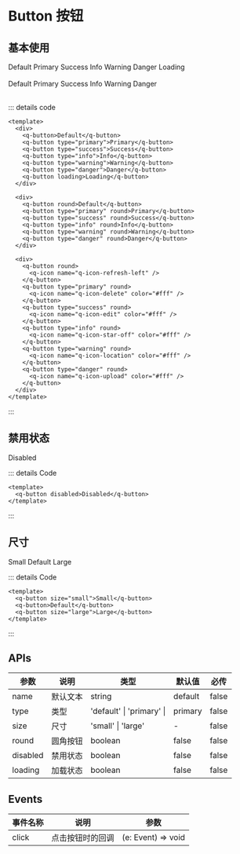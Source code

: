 # Button 按钮

## 基本使用

<div>
  <q-button :class="$style['mr10']">Default</q-button>
  <q-button :class="$style['mr10']" type="primary" >Primary</q-button>
  <q-button :class="$style['mr10']" type="success" >Success</q-button>
  <q-button :class="$style['mr10']" type="info" >Info</q-button>
  <q-button :class="$style['mr10']" type="warning" >Warning</q-button>
  <q-button :class="$style['mr10']" type="danger" >Danger</q-button>
  <q-button :class="$style['mr10']" loading >Loading</q-button>
</div>
<br/>
<div>
  <q-button :class="$style['mr10']" round>Default</q-button>
  <q-button :class="$style['mr10']" type="primary" round>Primary</q-button>
  <q-button :class="$style['mr10']" type="success" round>Success</q-button>
  <q-button :class="$style['mr10']" type="info" round>Info</q-button>
  <q-button :class="$style['mr10']" type="warning" round>Warning</q-button>
  <q-button :class="$style['mr10']" type="danger" round>Danger</q-button>
</div>
<br/>
<div>
  <q-button :class="$style['mr10']" round>
    <q-icon name="q-icon-refresh-left" />
  </q-button>
  <q-button :class="$style['mr10']" type="primary" round>
    <q-icon name="q-icon-delete" color="#fff"/>
  </q-button>
  <q-button :class="$style['mr10']" type="success" round>
    <q-icon name="q-icon-edit" color="#fff"/>
  </q-button>
  <q-button :class="$style['mr10']" type="info" round>
    <q-icon name="q-icon-star-off" color="#fff"/>
  </q-button>
  <q-button :class="$style['mr10']" type="warning" round>
    <q-icon name="q-icon-location" color="#fff"/>
  </q-button>
  <q-button :class="$style['mr10']" type="danger" round>
    <q-icon name="q-icon-upload" color="#fff"/>
  </q-button>
</div>

::: details code

```vue
<template>
  <div>
    <q-button>Default</q-button>
    <q-button type="primary">Primary</q-button>
    <q-button type="success">Success</q-button>
    <q-button type="info">Info</q-button>
    <q-button type="warning">Warning</q-button>
    <q-button type="danger">Danger</q-button>
    <q-button loading>Loading</q-button>
  </div>

  <div>
    <q-button round>Default</q-button>
    <q-button type="primary" round>Primary</q-button>
    <q-button type="success" round>Success</q-button>
    <q-button type="info" round>Info</q-button>
    <q-button type="warning" round>Warning</q-button>
    <q-button type="danger" round>Danger</q-button>
  </div>

  <div>
    <q-button round>
      <q-icon name="q-icon-refresh-left" />
    </q-button>
    <q-button type="primary" round>
      <q-icon name="q-icon-delete" color="#fff" />
    </q-button>
    <q-button type="success" round>
      <q-icon name="q-icon-edit" color="#fff" />
    </q-button>
    <q-button type="info" round>
      <q-icon name="q-icon-star-off" color="#fff" />
    </q-button>
    <q-button type="warning" round>
      <q-icon name="q-icon-location" color="#fff" />
    </q-button>
    <q-button type="danger" round>
      <q-icon name="q-icon-upload" color="#fff" />
    </q-button>
  </div>
</template>
```

:::

## 禁用状态

<div>
  <q-button disabled>Disabled</q-button>
</div>

::: details Code

```vue
<template>
  <q-button disabled>Disabled</q-button>
</template>
```

:::

## 尺寸

<div>
  <q-button :class="$style['mr10']" size="small" >Small</q-button>
  <q-button :class="$style['mr10']">Default</q-button>
  <q-button :class="$style['mr10']" size="large" >Large</q-button>
</div>

::: details Code

```vue
<template>
  <q-button size="small">Small</q-button>
  <q-button>Default</q-button>
  <q-button size="large">Large</q-button>
</template>
```

:::

<style module>
.mr10  {
  margin-right: 10px;
}

</style>

## APIs

| 参数     | 说明     | 类型                              | 默认值  | 必传  |
| -------- | -------- | --------------------------------- | ------- | ----- |
| name     | 默认文本 | string                            | default | false |
| type     | 类型     | 'default' &#124; 'primary' &#124; | primary | false |
| size     | 尺寸     | 'small' &#124; 'large'            | -       | false |
| round    | 圆角按钮 | boolean                           | false   | false |
| disabled | 禁用状态 | boolean                           | false   | false |
| loading  | 加载状态 | boolean                           | false   | false |

## Events

| 事件名称 | 说明             | 参数               |
| -------- | ---------------- | ------------------ |
| click    | 点击按钮时的回调 | (e: Event) => void |

